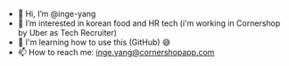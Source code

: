 - 👋 Hi, I’m @inge-yang
- 👀 I’m interested in korean food and HR tech (i'm working in Cornershop by Uber as Tech Recruiter)
- 🌱 I'm learning how to use this (GitHub) 😅
- 📫 How to reach me: inge.yang@cornershopapp.com
<!---
inge-yang/inge-yang is a ✨ special ✨ repository because its `README.md` (this file) appears on your GitHub profile.
You can click the Preview link to take a look at your changes.
--->
